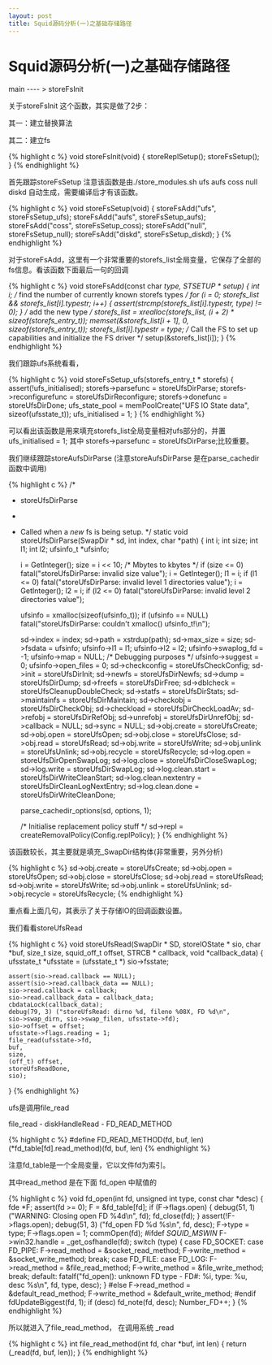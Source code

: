 ```yaml
---
layout: post
title: Squid源码分析(一)之基础存储路径
---
```



Squid源码分析(一)之基础存储路径
=====================


main ---- > storeFsInit

关于storeFsInit 这个函数，其实是做了2步：

其一：建立替换算法

其二：建立fs

{% highlight c %}
void
storeFsInit(void)
{
    storeReplSetup();
    storeFsSetup();
}
{% endhighlight %}

首先跟踪storeFsSetup 
注意该函数是由./store_modules.sh ufs aufs coss null diskd 自动生成，需要编译后才有该函数。

{% highlight c %}
void storeFsSetup(void)
{
	storeFsAdd("ufs", storeFsSetup_ufs);
	storeFsAdd("aufs", storeFsSetup_aufs);
	storeFsAdd("coss", storeFsSetup_coss);
	storeFsAdd("null", storeFsSetup_null);
	storeFsAdd("diskd", storeFsSetup_diskd);
}
{% endhighlight %}

对于storeFsAdd，这里有一个非常重要的storefs_list全局变量，它保存了全部的fs信息。看该函数下面最后一句的回调

{% highlight c %}
void
storeFsAdd(const char *type, STSETUP * setup)
{
    int i;
    /* find the number of currently known storefs types */
    for (i = 0; storefs_list && storefs_list[i].typestr; i++) {
	assert(strcmp(storefs_list[i].typestr, type) != 0);
    }
    /* add the new type */
    storefs_list = xrealloc(storefs_list, (i + 2) * sizeof(storefs_entry_t));
    memset(&storefs_list[i + 1], 0, sizeof(storefs_entry_t));
    storefs_list[i].typestr = type;
    /* Call the FS to set up capabilities and initialize the FS driver */
    setup(&storefs_list[i]);
}
{% endhighlight %}

我们跟踪ufs系统看看，

{% highlight c %}
void
storeFsSetup_ufs(storefs_entry_t * storefs)
{
    assert(!ufs_initialised);
    storefs->parsefunc = storeUfsDirParse;
    storefs->reconfigurefunc = storeUfsDirReconfigure;
    storefs->donefunc = storeUfsDirDone;
    ufs_state_pool = memPoolCreate("UFS IO State data", sizeof(ufsstate_t));
    ufs_initialised = 1;
}
{% endhighlight %}

可以看出该函数是用来填充storefs_list全局变量相对ufs部分的，并置ufs_initialised = 1; 其中 storefs->parsefunc = storeUfsDirParse;比较重要。

我们继续跟踪storeAufsDirParse (注意storeAufsDirParse 是在parse_cachedir函数中调用)

{% highlight c %}
/*
 * storeUfsDirParse
 *
 * Called when a *new* fs is being setup.
 */
static void
storeUfsDirParse(SwapDir * sd, int index, char *path)
{
    int i;
    int size;
    int l1;
    int l2;
    ufsinfo_t *ufsinfo;

    i = GetInteger();
    size = i << 10;		/* Mbytes to kbytes */
    if (size <= 0)
	fatal("storeUfsDirParse: invalid size value");
    i = GetInteger();
    l1 = i;
    if (l1 <= 0)
	fatal("storeUfsDirParse: invalid level 1 directories value");
    i = GetInteger();
    l2 = i;
    if (l2 <= 0)
	fatal("storeUfsDirParse: invalid level 2 directories value");

    ufsinfo = xmalloc(sizeof(ufsinfo_t));
    if (ufsinfo == NULL)
	fatal("storeUfsDirParse: couldn't xmalloc() ufsinfo_t!\n");

    sd->index = index;
    sd->path = xstrdup(path);
    sd->max_size = size;
    sd->fsdata = ufsinfo;
    ufsinfo->l1 = l1;
    ufsinfo->l2 = l2;
    ufsinfo->swaplog_fd = -1;
    ufsinfo->map = NULL;	/* Debugging purposes */
    ufsinfo->suggest = 0;
    ufsinfo->open_files = 0;
    sd->checkconfig = storeUfsCheckConfig;
    sd->init = storeUfsDirInit;
    sd->newfs = storeUfsDirNewfs;
    sd->dump = storeUfsDirDump;
    sd->freefs = storeUfsDirFree;
    sd->dblcheck = storeUfsCleanupDoubleCheck;
    sd->statfs = storeUfsDirStats;
    sd->maintainfs = storeUfsDirMaintain;
    sd->checkobj = storeUfsDirCheckObj;
    sd->checkload = storeUfsDirCheckLoadAv;
    sd->refobj = storeUfsDirRefObj;
    sd->unrefobj = storeUfsDirUnrefObj;
    sd->callback = NULL;
    sd->sync = NULL;
    sd->obj.create = storeUfsCreate;
    sd->obj.open = storeUfsOpen;
    sd->obj.close = storeUfsClose;
    sd->obj.read = storeUfsRead;
    sd->obj.write = storeUfsWrite;
    sd->obj.unlink = storeUfsUnlink;
    sd->obj.recycle = storeUfsRecycle;
    sd->log.open = storeUfsDirOpenSwapLog;
    sd->log.close = storeUfsDirCloseSwapLog;
    sd->log.write = storeUfsDirSwapLog;
    sd->log.clean.start = storeUfsDirWriteCleanStart;
    sd->log.clean.nextentry = storeUfsDirCleanLogNextEntry;
    sd->log.clean.done = storeUfsDirWriteCleanDone;

    parse_cachedir_options(sd, options, 1);

    /* Initialise replacement policy stuff */
    sd->repl = createRemovalPolicy(Config.replPolicy);
}
{% endhighlight %}

该函数较长，其主要就是填充_SwapDir结构体(非常重要，另外分析)

{% highlight c %}
    sd->obj.create = storeUfsCreate;
    sd->obj.open = storeUfsOpen;
    sd->obj.close = storeUfsClose;
    sd->obj.read = storeUfsRead;
    sd->obj.write = storeUfsWrite;
    sd->obj.unlink = storeUfsUnlink;
    sd->obj.recycle = storeUfsRecycle;
{% endhighlight %}

重点看上面几句，其表示了关于存储IO的回调函数设置。

我们看看storeUfsRead

{% highlight c %}
void
storeUfsRead(SwapDir * SD, storeIOState * sio, char *buf, size_t size, squid_off_t offset, STRCB * callback, void *callback_data)
{
    ufsstate_t *ufsstate = (ufsstate_t *) sio->fsstate;

    assert(sio->read.callback == NULL);
    assert(sio->read.callback_data == NULL);
    sio->read.callback = callback;
    sio->read.callback_data = callback_data;
    cbdataLock(callback_data);
    debug(79, 3) ("storeUfsRead: dirno %d, fileno %08X, FD %d\n",
	sio->swap_dirn, sio->swap_filen, ufsstate->fd);
    sio->offset = offset;
    ufsstate->flags.reading = 1;
    file_read(ufsstate->fd,
	buf,
	size,
	(off_t) offset,
	storeUfsReadDone,
	sio);
}
{% endhighlight %}

ufs是调用file_read

file_read - diskHandleRead - FD_READ_METHOD
 
{% highlight c %}
#define FD_READ_METHOD(fd, buf, len) (*fd_table[fd].read_method)(fd, buf, len)
{% endhighlight %}

注意fd_table是一个全局变量，它以文件fd为索引。

其中read_method 是在下面 fd_open 中赋值的

{% highlight c %}
void
fd_open(int fd, unsigned int type, const char *desc)
{
    fde *F;
    assert(fd >= 0);
    F = &fd_table[fd];
    if (F->flags.open) {
	debug(51, 1) ("WARNING: Closing open FD %4d\n", fd);
	fd_close(fd);
    }
    assert(!F->flags.open);
    debug(51, 3) ("fd_open FD %d %s\n", fd, desc);
    F->type = type;
    F->flags.open = 1;
    commOpen(fd);
#ifdef _SQUID_MSWIN_
    F->win32.handle = _get_osfhandle(fd);
    switch (type) {
    case FD_SOCKET:
    case FD_PIPE:
	F->read_method = &socket_read_method;
	F->write_method = &socket_write_method;
	break;
    case FD_FILE:
    case FD_LOG:
	F->read_method = &file_read_method;
	F->write_method = &file_write_method;
	break;
    default:
	fatalf("fd_open(): unknown FD type - FD#: %i, type: %u, desc %s\n", fd, type, desc);
    }
#else
    F->read_method = &default_read_method;
    F->write_method = &default_write_method;
#endif
    fdUpdateBiggest(fd, 1);
    if (desc)
	fd_note(fd, desc);
    Number_FD++;
}
{% endhighlight %}

所以就进入了file_read_method， 在调用系统 _read

{% highlight c %}
int
file_read_method(int fd, char *buf, int len)
{
    return (_read(fd, buf, len));
}
{% endhighlight %}

